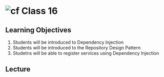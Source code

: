 ![cf](http://i.imgur.com/7v5ASc8.png) Class 16
=====================================

## Learning Objectives
1. Students will be introduced to Dependency Injection
2. Students will be introduced to the Repository Design Pattern
3. Studetns will be able to register services using Dependency Injection

## Lecture

